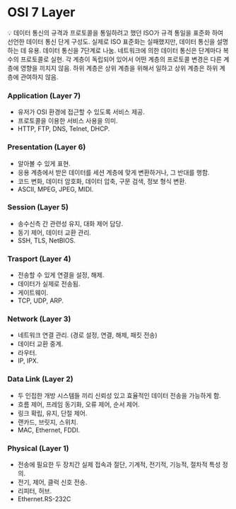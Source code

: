 # OSI 7 Layer

<aside>
💡 데이터 통신의 규격과 프로토콜을 통일하려고 했던 ISO가 규격 통일을 표준화 하여 선언한 데이터 통신 단게 구성도.
실제로 ISO 표준화는 실패했지만, 데이터 통신을 설명하는 데 유용.
데이터 통신을 7단계로 나눔.
네트워크에 의한 데이터 통신은 단계마다 복수의 프로토콜로 실현.
각 계층이 독립되어 있어서 어떤 계층의 프로토콜 변경은 다른 계층에 영향을 끼치지 않음.
하위 계층은 상위 계층을 위해서 일하고 상위 계층은 하위 계층에 관여하지 않음.

</aside>

### Application (Layer 7)

- 유저가 OSI 환경에 접근할 수 있도록 서비스 제공.
- 프로토콜을 이용한 서비스 사용을 의미.
- HTTP, FTP, DNS, Telnet, DHCP.

### Presentation (Layer 6)

- 알아볼 수 있게 표현.
- 응용 계층에서 받은 데이터를 세션 계층에 맞게 변환하거나, 그 반대를 행함.
- 코드 변화, 데이터 암호화, 데이터 압축, 구문 검색, 정보 형식 변환.
- ASCII, MPEG, JPEG, MIDI.

### Session (Layer 5)

- 송수신측 간 관련성 유지, 대화 제어 담당.
- 동기 제어, 데이터 교환 관리.
- SSH, TLS, NetBIOS.

### Trasport (Layer 4)

- 전송할 수 있게 연결을 설정, 해제.
- 데이터가 실제로 전송됨.
- 게이트웨이.
- TCP, UDP, ARP.

### Network (Layer 3)

- 네트워크 연결 관리. (경로 설정, 연결, 해제, 패킷 전송)
- 데이터 교환 중계.
- 라우터.
- IP, IPX.

### Data Link (Layer 2)

- 두 인접한 개방 시스템들 끼리 신뢰성 있고 효율적인 데이터 전송을 가능하게 함.
- 흐름 제어, 프레임 동기화, 오류 제어, 순서 제어.
- 링크 확립, 유지, 단절 제어.
- 랜카드, 브릿지, 스위치.
- MAC, Ethernet, FDDI.

### Physical (Layer 1)

- 전송에 필요한 두 장치간 실제 접속과 절단, 기계적, 전기적, 기능적, 절차적 특성 정의.
- 전기, 제어, 클럭 신호 전송.
- 리피터, 허브.
- Ethernet.RS-232C